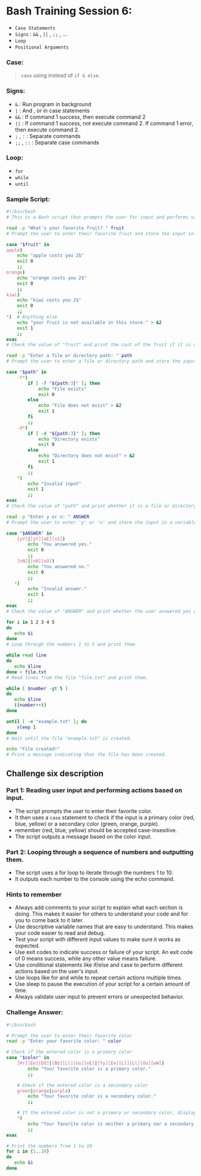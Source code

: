 # Bash Training Session 6:

* `Case Statements` 
* `Signs` : `&&` , `||` , `;;` , ...
* `Loop`
* `Positional Arguments`

### Case:
> `case` using instead of `if & else`.

### Signs:
* `&` : Run program in background
* `|` : And , or in case statements
* `&&` : If command 1 success, then execute command 2
* `||` : If command 1 success, not execute command 2. If command 1 error, then execute command 2.
* `;` , `:` : Separate commands
* `;;` , `::` : Separate case commands

### Loop:
* `for`
* `while`
* `until`


### Sample Script:
```sh
#!/bin/bash
# This is a Bash script that prompts the user for input and performs various actions based on the input.

read -p "What's your favorite fruit? " fruit
# Prompt the user to enter their favorite fruit and store the input in a variable called "fruit".

case "$fruit" in
apple)
    echo "apple costs you 2$"
    exit 0
    ;;
orange)
    echo "orange costs you 2$"
    exit 0
    ;;
kiwi)
    echo "kiwi costs you 2$"
    exit 0
    ;;
*)  # Anything else
    echo "your fruit is not available in this store." > &2
    exit 1
    ;;
esac
# Check the value of "fruit" and print the cost of the fruit if it is available in the store.
```
```sh
read -p "Enter a file or directory path: " path
# Prompt the user to enter a file or directory path and store the input in a variable called "path".

case "$path" in
    -f*)
        if [ -f "${path:3}" ]; then
            echo "File exists"
            exit 0  
        else
            echo "File does not exist" > &2
            exit 1
        fi
        ;;
    -d*)
        if [ -d "${path:3}" ]; then
            echo "Directory exists"
            exit 0
        else
            echo "Directory does not exist" > &2
            exit 1
        fi
        ;;
    *)
        echo "Invalid input"
        exit 1
        ;;
esac
# Check the value of "path" and print whether it is a file or directory, or print an error message if the input is invalid.
```
```sh
read -p "Enter y or n: " ANSWER
# Prompt the user to enter 'y' or 'n' and store the input in a variable called "ANSWER".

case "$ANSWER" in
    [yY]|[yY][eE][sS])
        echo "You answered yes."
        exit 0
        ;;
    [nN]|[nN][oO])
        echo "You answered no."
        exit 0
        ;;
   *)
        echo "Invalid answer."
        exit 1
        ;;
esac
# Check the value of "ANSWER" and print whether the user answered yes or no, or print an error message if the input is invalid.
```
```sh
for i in 1 2 3 4 5
do
   echo $i
done
# Loop through the numbers 1 to 5 and print them.

while read line
do
   echo $line
done < file.txt
# Read lines from the file "file.txt" and print them.

while [ $number -gt 5 ]
do
   echo $line
   ((number++))
done

until [ -e "example.txt" ]; do
    sleep 1
done
# Wait until the file "example.txt" is created.

echo "File created!"
# Print a message indicating that the file has been created.
```

## Challenge six description

### Part 1: Reading user input and performing actions based on input.

- The script prompts the user to enter their favorite color.
- It then uses a `case` statement to check if the input is a primary color (red, blue, yellow) or a secondary color (green, orange, purple).
- remember (red, blue, yellow) should be accepted case-insesitive.
- The script outputs a message based on the color input.

### Part 2: Looping through a sequence of numbers and outputting them.

- The script uses a for loop to iterate through the numbers 1 to 10.
- It outputs each number to the console using the echo command.

### Hints to remember

- Always add comments to your script to explain what each section is doing. This makes it easier for others to understand your code and for you to come back to it later.
- Use descriptive variable names that are easy to understand. This makes your code easier to read and debug.
- Test your script with different input values to make sure it works as expected.
- Use exit codes to indicate success or failure of your script. An exit code of 0 means success, while any other value means failure.
- Use conditional statements like if/else and case to perform different actions based on the user's input.
- Use loops like for and while to repeat certain actions multiple times.
- Use sleep to pause the execution of your script for a certain amount of time.
- Always validate user input to prevent errors or unexpected behavior.

### Challenge Answer:
```sh
#!/bin/bash

# Prompt the user to enter their favorite color
read -p "Enter your favorite color: " color

# Check if the entered color is a primary color
case "$color" in
    [Rr][Ee][Dd]|[Bb][Ll][Uu][eE]|[Yy][Ee][Ll][Ll][Oo][wW])
        echo "Your favorite color is a primary color."
        ;;

    # Check if the entered color is a secondary color
    green|orange|purple)
        echo "Your favorite color is a secondary color."
        ;;

    # If the entered color is not a primary or secondary color, display an error message
    *)
        echo "Your favorite color is neither a primary nor a secondary color."
        ;;
esac

# Print the numbers from 1 to 10
for i in {1..10}
do
   echo $i
done
```


